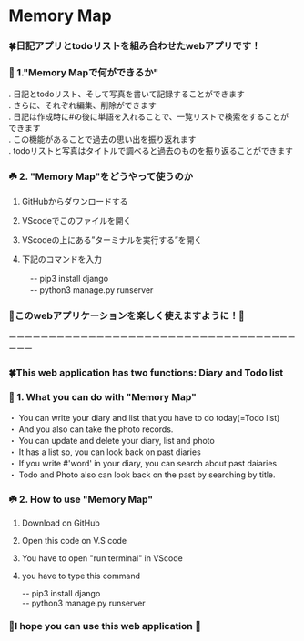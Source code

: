 # Memory Map<br>
### 🍀日記アプリとtodoリストを組み合わせたwebアプリです！<br>


### 🌱 1."Memory Mapで何ができるか"<br>
  . 日記とtodoリスト、そして写真を書いて記録することができます<br>
  . さらに、それぞれ編集、削除ができます<br>
  . 日記は作成時に#の後に単語を入れることで、一覧リストで検索をすることができます<br>
  . この機能があることで過去の思い出を振り返れます<br>
  . todoリストと写真はタイトルで調べると過去のものを振り返ることができます<br>


### ☘️ 2. "Memory Map"をどうやって使うのか<br>
 1. GitHubからダウンロードする<br>
 2. VScodeでこのファイルを開く<br>
 3. VScodeの上にある”ターミナルを実行する”を開く<br>
 4. 下記のコマンドを入力<br>

    　-- pip3 install django<br>
    　-- python3 manage.py runserver<br>

 ### 🌟このwebアプリケーションを楽しく使えますように！🌟    
ーーーーーーーーーーーーーーーーーーーーーーーーーーーーーーーーーーーーーーー

### 🍀This web application has two functions: Diary and Todo list <br>   
### 🌱 1. What you can do with "Memory Map" <br>
  ・ You can write your diary and list that you have to do today(=Todo list)<br>
  ・ And you also can take the photo records.<br>
  ・ You can update and delete your diary, list and photo<br>
  ・ It has a list so, you can look back on past diaries<br>
  ・ If you write #'word' in your diary, you can search about past daiaries<br>
  ・ Todo and Photo also can look back on the past by searching by title.<br>


### ☘️ 2. How to use "Memory Map" <br>
 1. Download on GitHub<br>
 2. Open this code on V.S code<br>
 3. You have to open "run terminal" in VScode<br>
 4. you have to type this command<br>
 
      -- pip3 install django<br>
      -- python3 manage.py runserver<br>

### 🌟I hope you can use this web application 🌟  
    

 


